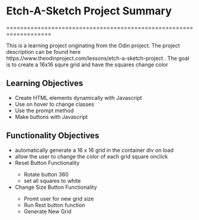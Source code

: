 # Etch-A-Sketch Project Summary
===================================================================

<p>This is a learning project originating from the Odin project.  The project description can be found here https://www.theodinproject.com/lessons/etch-a-sketch-project .  The goal is to create a 16x16 squre grid and have the squares change color</p>


<h2>Learning Objectives</h2>
<ul>
  <li>Create HTML elements dynamically with Javascript</li>
  <li>Use on hover to change classes</li>
  <li>Use the prompt method</li>
  <li>Make buttons with Javascript</li>
</ul>


<h2>Functionality Objectives</h2>
  <ul>
	 <li> automatically generate a 16 x 16 grid in the container div on load</li>
	 <li> allow the user to change the color of each grid square onclick </li>
   <li>Reset Button Functionality</li>
    <ul>
        <li>Rotate button 360</li>
		    <li>set all squares to white</li>
      </ul>
    <li>Change Size Button Functionality</li>
    <ul>
		  <li>Promt user for new grid size</li>
		  <li>Run Rest button function</li>
		  <li>Generate New Grid</li>
    </ul>
  </ul>
